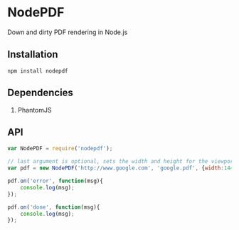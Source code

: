 # NodePDF

Down and dirty PDF rendering in Node.js

## Installation

````
npm install nodepdf
````

## Dependencies

1. PhantomJS

## API

```` javascript
var NodePDF = require('nodepdf');

// last argument is optional, sets the width and height for the viewport to render the pdf from.
var pdf = new NodePDF('http://www.google.com', 'google.pdf', {width:1440, height:900});

pdf.on('error', function(msg){
	console.log(msg);
});

pdf.on('done', function(msg){
	console.log(msg);
});

````